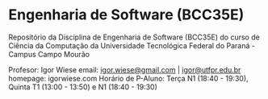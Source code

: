 # Engenharia de Software (BCC35E)

Repositório da Disciplina de Engenharia de Software (BCC35E) do curso de Ciência da Computação da Universidade Tecnológica Federal do Paraná - Campus Campo Mourão

Profesor: Igor Wiese
email: igor.wiese@gmail.com | igor@utfpr.edu.br
homepage: igorwiese.com
Horário de P-Aluno: Terça N1 (18:40 - 19:30), Quinta T1 (13:00 - 13:50) e N1 (18:40 - 19:30)
